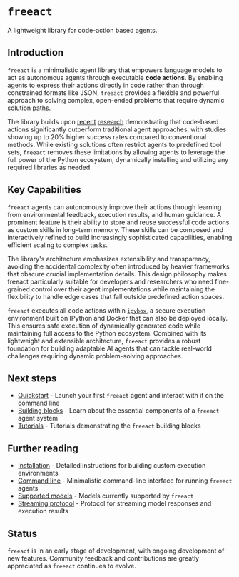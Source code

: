 # `freeact`

A lightweight library for code-action based agents.

## Introduction

`freeact` is a minimalistic agent library that empowers language models to act as autonomous agents through executable **code actions**. By enabling agents to express their actions directly in code rather than through constrained formats like JSON, `freeact` provides a flexible and powerful approach to solving complex, open-ended problems that require dynamic solution paths.

The library builds upon [recent](https://arxiv.org/abs/2402.01030) [research](https://arxiv.org/abs/2411.01747) demonstrating that code-based actions significantly outperform traditional agent approaches, with studies showing up to 20% higher success rates compared to conventional methods. While existing solutions often restrict agents to predefined tool sets, `freeact` removes these limitations by allowing agents to leverage the full power of the Python ecosystem, dynamically installing and utilizing any required libraries as needed.

## Key Capabilities

`freeact` agents can autonomously improve their actions through learning from environmental feedback, execution results, and human guidance. A prominent feature is their ability to store and reuse successful code actions as custom skills in long-term memory. These skills can be composed and interactively refined to build increasingly sophisticated capabilities, enabling efficient scaling to complex tasks.

The library's architecture emphasizes extensibility and transparency, avoiding the accidental complexity often introduced by heavier frameworks that obscure crucial implementation details. This design philosophy makes freeact particularly suitable for developers and researchers who need fine-grained control over their agent implementations while maintaining the flexibility to handle edge cases that fall outside predefined action spaces.

`freeact` executes all code actions within [`ipybox`](https://gradion-ai.github.io/ipybox/), a secure execution environment built on IPython and Docker that can also be deployed locally. This ensures safe execution of dynamically generated code while maintaining full access to the Python ecosystem. Combined with its lightweight and extensible architecture, `freeact` provides a robust foundation for building adaptable AI agents that can tackle real-world challenges requiring dynamic problem-solving approaches.

## Next steps

- [Quickstart](quickstart.md) - Launch your first `freeact` agent and interact with it on the command line
- [Building blocks](blocks.md) - Learn about the essential components of a `freeact` agent system
- [Tutorials](tutorials/index.md) - Tutorials demonstrating the `freeact` building blocks

## Further reading

- [Installation](installation.md) - Detailed instructions for building custom execution environments
- [Command line](cli.md) - Minimalistic command-line interface for running `freeact` agents
- [Supported models](models.md) - Models currently supported by `freeact`
- [Streaming protocol](streaming.md) - Protocol for streaming model responses and execution results

## Status

`freeact` is in an early stage of development, with ongoing development of new features. Community feedback and contributions are greatly appreciated as `freeact` continues to evolve.
